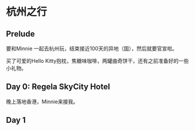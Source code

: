# 杭州之行

## Prelude

要和Minnie 一起去杭州玩，结束接近100天的异地（国），然后就要官宣啦。

买了可爱的Hello Kitty抱枕，焦糖味咖啡，两罐曲奇饼干，还有之前准备好的一些小礼物。

## Day 0: Regela SkyCity Hotel

晚上落地香港，Minnie来接我。

## Day 1

